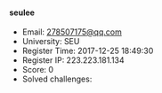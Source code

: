 #### seulee  

* Email: 278507175@qq.com  
* University: SEU  
* Register Time: 2017-12-25 18:49:30  
* Register IP: 223.223.181.134  
* Score: 0  
* Solved challenges: 
